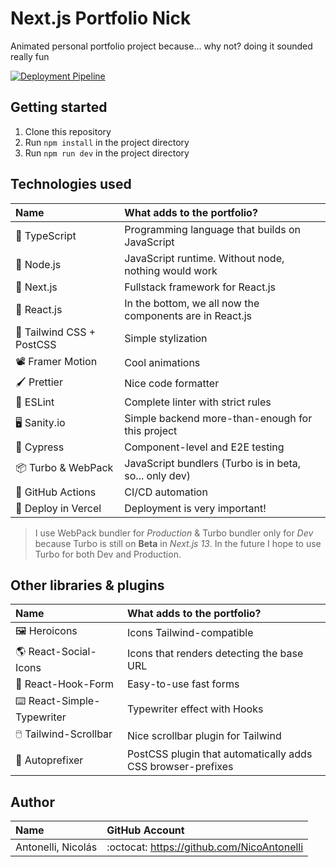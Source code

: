# Next.js Portfolio Nick

Animated personal portfolio project because... why not? doing it sounded really fun

[![Deployment Pipeline](https://github.com/NicoAntonelli/Nextjs-portfolio-nick/actions/workflows/pipeline.yml/badge.svg)](https://github.com/NicoAntonelli/Nextjs-portfolio-nick/actions/workflows/pipeline.yml)

## Getting started

1. Clone this repository
2. Run `npm install` in the project directory
3. Run `npm run dev` in the project directory

## Technologies used

| Name                            | What adds to the portfolio?                              |
| :------------------------------ | :------------------------------------------------------- |
| :pushpin: TypeScript            | Programming language that builds on JavaScript           |
| :pushpin: Node.js               | JavaScript runtime. Without node, nothing would work     |
| :pushpin: Next.js               | Fullstack framework for React.js                         |
| :pushpin: React.js              | In the bottom, we all now the components are in React.js |
| :art: Tailwind CSS + PostCSS    | Simple stylization                                       |
| :film_projector: Framer Motion  | Cool animations                                          |
| :paintbrush: Prettier           | Nice code formatter                                      |
| :triangular_ruler: ESLint       | Complete linter with strict rules                        |
| :desktop_computer: Sanity.io    | Simple backend more-than-enough for this project         |
| :test_tube: Cypress             | Component-level and E2E testing                          |
| :package: Turbo & WebPack       | JavaScript bundlers (Turbo is in beta, so... only dev)   |
| :page_with_curl: GitHub Actions | CI/CD automation                                         |
| :rocket: Deploy in Vercel       | Deployment is very important!                            |

> I use WebPack bundler for _Production_ & Turbo bundler only for _Dev_ because Turbo is still on **Beta** in _Next.js 13_. In the future I hope to use Turbo for both Dev and Production.

## Other libraries & plugins

| Name                                 | What adds to the portfolio?                                 |
| :----------------------------------- | :---------------------------------------------------------- |
| :framed_picture: Heroicons           | Icons Tailwind-compatible                                   |
| :earth_americas: React-Social-Icons  | Icons that renders detecting the base URL                   |
| :bust_in_silhouette: React-Hook-Form | Easy-to-use fast forms                                      |
| :keyboard: React-Simple-Typewriter   | Typewriter effect with Hooks                                |
| :computer_mouse: Tailwind-Scrollbar  | Nice scrollbar plugin for Tailwind                          |
| :jigsaw: Autoprefixer                | PostCSS plugin that automatically adds CSS browser-prefixes |

## Author

| Name               | GitHub Account                             |
| :----------------- | :----------------------------------------- |
| Antonelli, Nicolás | :octocat: https://github.com/NicoAntonelli |
